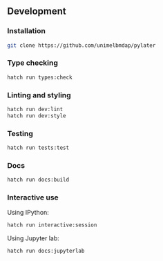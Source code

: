 ## Development

### Installation

```bash
git clone https://github.com/unimelbmdap/pylater
```

### Type checking

```bash
hatch run types:check
```

### Linting and styling

```bash
hatch run dev:lint
hatch run dev:style
```

### Testing

```bash
hatch run tests:test
```

### Docs

```bash
hatch run docs:build
```

### Interactive use

Using IPython:

```bash
hatch run interactive:session
```

Using Jupyter lab:

```bash
hatch run docs:jupyterlab
```
